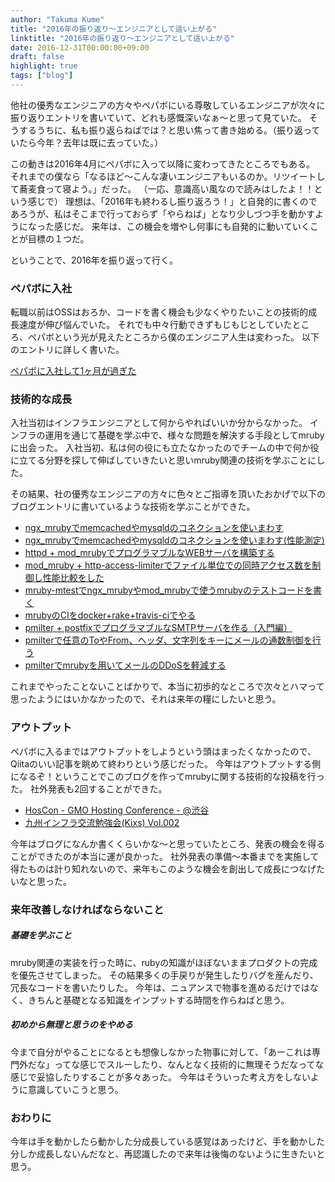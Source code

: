 ```yaml
---
author: "Takuma Kume"
title: "2016年の振り返り〜エンジニアとして這い上がる"
linktitle: "2016年の振り返り〜エンジニアとして這い上がる"
date: 2016-12-31T00:00:00+09:00
draft: false
highlight: true
tags: ["blog"]
---
```


他社の優秀なエンジニアの方々やペパボにいる尊敬しているエンジニアが次々に振り返りエントリを書いていて、どれも感慨深いなぁ〜と思って見ていた。
そうするうちに、私も振り返らねばでは？と思い焦って書き始める。（振り返っていたら今年？去年は既に去っていた。）

この動きは2016年4月にペパボに入って以降に変わってきたところでもある。
それまでの僕なら「なるほど〜こんな凄いエンジニアもいるのか。リツイートして蕎麦食って寝よう。」だった。
（一応、意識高い風なので読みはしたよ！！という感じで）
理想は、「2016年も終わるし振り返ろう！」と自発的に書くのであろうが、私はそこまで行っておらず「やらねば」となり少しづつ手を動かすようになった感じだ。
来年は、この機会を増やし何事にも自発的に動いていくことが目標の１つだ。

ということで、2016年を振り返って行く。

### ペパボに入社

転職以前はOSSはおろか、コードを書く機会も少なくやりたいことの技術的成長速度が伸び悩んでいた。
それでも中々行動できずもじもじとしていたところ、ペパボという光が見えたところから僕のエンジニア人生は変わった。
以下のエントリに詳しく書いた。

[ペパボに入社して1ヶ月が過ぎた](http://blog.konbu.link/2016/05/14/pepabo/)

### 技術的な成長

入社当初はインフラエンジニアとして何からやればいいか分からなかった。
インフラの運用を通じて基礎を学ぶ中で、様々な問題を解決する手段としてmrubyに出会った。
入社当初、私は何の役にも立たなかったのでチームの中で何か役に立てる分野を探して伸ばしていきたいと思いmruby関連の技術を学ぶことにした。

その結果、社の優秀なエンジニアの方々に色々とご指導を頂いたおかげで以下のブログエントリに書いているような技術を学ぶことができた。

* [ngx_mrubyでmemcachedやmysqldのコネクションを使いまわす](http://blog.konbu.link/2016/07/14/ngx_mruby_recycle_connection/)
* [ngx_mrubyでmemcachedやmysqldのコネクションを使いまわす(性能測定)](http://blog.konbu.link/2016/07/15/ngx_mruby-recycle-connect-ab1/)
* [httpd + mod_mrubyでプログラマブルなWEBサーバを構築する](http://blog.konbu.link/2016/07/26/mod-mruby-install/)
* [mod_mruby + http-access-limiterでファイル単位での同時アクセス数を制御し性能比較をした](http://blog.konbu.link/2016/07/27/http-access-limitter-install/)
* [mruby-mtestでngx_mrubyやmod_mrubyで使うmrubyのテストコードを書く](http://blog.konbu.link/2016/08/17/mruby-mtest-sample/)
* [mrubyのCIをdocker+rake+travis-ciでやる](http://blog.konbu.link/2016/08/17/mruby-ci-init/)
* [pmilter + postfixでプログラマブルなSMTPサーバを作る（入門編）](http://blog.konbu.link/2016/11/06/pmilter-start/)
* [pmilterで任意のToやFrom、ヘッダ、文字列をキーにメールの通数制御を行う](http://blog.konbu.link/2016/11/07/smtp-access-limiter-prot/)
* [pmilterでmrubyを用いてメールのDDoSを軽減する](http://blog.konbu.link/2016/12/13/smtp-dos-detector/)

これまでやったことないことばかりで、本当に初歩的なところで次々とハマって思ったようにはいかなかったので、それは来年の糧にしたいと思う。

### アウトプット

ペパボに入るまではアウトプットをしようという頭はまったくなかったので、Qiitaのいい記事を眺めて終わりという感じだった。
今年はアウトプットする側になるぞ！ということでこのブログを作ってmrubyに関する技術的な投稿を行った。
社外発表も2回することができた。

* [HosCon - GMO Hosting Conference - @渋谷](https://gmohoscon.connpass.com/event/41490/)
* [九州インフラ交流勉強会(Kixs) Vol.002](https://kixs.connpass.com/event/43925/)

今年はブログになんか書くくらいかな〜と思っていたところ、発表の機会を得ることができたのが本当に運が良かった。
社外発表の準備〜本番までを実施して得たものは計り知れないので、来年もこのような機会を創出して成長につなげたいなと思った。

### 来年改善しなければならないこと

##### 基礎を学ぶこと

mruby関連の実装を行った時に、rubyの知識がほぼないままプロダクトの完成を優先させてしまった。
その結果多くの手戻りが発生したりバグを産んだり、冗長なコードを書いたりした。
今年は、ニュアンスで物事を進めるだけではなく、きちんと基礎となる知識をインプットする時間を作らねばと思う。

##### 初めから無理と思うのをやめる

今まで自分がやることになるとも想像しなかった物事に対して、「あーこれは専門外だな」ってな感じでスルーしたり、なんとなく技術的に無理そうだなってな感じで妥協したりすることが多々あった。
今年はそういった考え方をしないように意識していこうと思う。

### おわりに

今年は手を動かしたら動かした分成長している感覚はあったけど、手を動かした分しか成長しないんだなと、再認識したので来年は後悔のないように生きたいと思う。
